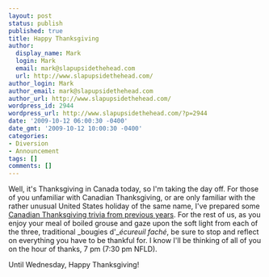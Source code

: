 ```yaml
---
layout: post
status: publish
published: true
title: Happy Thanksgiving
author:
  display_name: Mark
  login: Mark
  email: mark@slapupsidethehead.com
  url: http://www.slapupsidethehead.com/
author_login: Mark
author_email: mark@slapupsidethehead.com
author_url: http://www.slapupsidethehead.com/
wordpress_id: 2944
wordpress_url: http://www.slapupsidethehead.com/?p=2944
date: '2009-10-12 06:00:30 -0400'
date_gmt: '2009-10-12 10:00:30 -0400'
categories:
- Diversion
- Announcement
tags: []
comments: []
---
```

Well, it's Thanksgiving in Canada today, so I'm taking the day off. For those of you unfamiliar with Canadian Thanksgiving, or are only familiar with the rather unusual United States holiday of the same name, I've prepared some [Canadian Thanksgiving trivia from previous years](http://www.slapupsidethehead.com/tag/thanksgiving/ "There will be a quiz later."). For the rest of us, as you enjoy your meal of boiled grouse and gaze upon the soft light from each of the three, traditional _bougies d'__écureuil faché_, be sure to stop and reflect on everything you have to be thankful for. I know I'll be thinking of all of you on the hour of thanks, 7 pm (7:30 pm NFLD).

Until Wednesday, Happy Thanksgiving!

